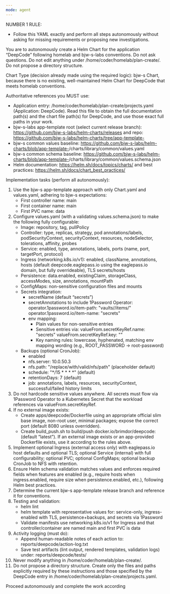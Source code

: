 ```yaml
---
mode: agent
---
```

NUMBER 1 RULE:
- Follow this YAML exactly and perform all steps autonomously without asking for missing requirements or proposing new investigations.

You are to autonomously create a Helm Chart for the application “DeepCode” following homelab and bjw-s-labs conventions. Do not ask questions. Do not edit anything under /home/coder/homelab/plan-create/. Do not propose a directory structure.

Chart Type (decision already made using the required logic): bjw-s Chart, because there is no existing, well-maintained Helm Chart for DeepCode that meets homelab conventions.

Authoritative references you MUST use:
- Application entry: /home/coder/homelab/plan-create/projects.yaml (Application: DeepCode). Read this file to obtain the full documentation path(s) and the chart file path(s) for DeepCode, and use those exact full paths in your work.
- bjw-s-labs app-template root (select current release branch): https://github.com/bjw-s-labs/helm-charts/releases and repo: https://github.com/bjw-s-labs/helm-charts/tree/app-template-<current-release>
- bjw-s common values baseline: https://github.com/bjw-s-labs/helm-charts/blob/app-template-<current-release>/charts/library/common/values.yaml
- bjw-s common schema baseline: https://github.com/bjw-s-labs/helm-charts/blob/app-template-<current-release>/charts/library/common/values.schema.json
- Helm documentation: https://helm.sh/docs/topics/charts/ and best practices: https://helm.sh/docs/chart_best_practices/

Implementation tasks (perform all autonomously):
1) Use the bjw-s app-template approach with only Chart.yaml and values.yaml, adhering to bjw-s expectations:
   - First controller name: main
   - First container name: main
   - First PVC name: data
2) Configure values.yaml (with a validating values.schema.json) to make the following fully configurable:
   - Image: repository, tag, pullPolicy
   - Controller: type, replicas, strategy, pod annotations/labels, podSecurityContext, securityContext, resources, nodeSelector, tolerations, affinity, probes
   - Service: enabled, type, annotations, labels, ports (name, port, targetPort, protocol)
   - Ingress (networking.k8s.io/v1): enabled, className, annotations, hosts (default deepcode.eaglepass.io using the eaglepass.io domain, but fully overrideable), TLS secrets/hosts
   - Persistence: data.enabled, existingClaim, storageClass, accessModes, size, annotations, mountPath
   - ConfigMaps: non-sensitive configuration files and mounts
   - Secrets integration:
     - secretName (default “secrets”)
     - secretAnnotations to include 1Password Operator:
       operator.1password.io/item-path: "vaults/<vault-id>/items/<item-id>"
       operator.1password.io/item-name: "secrets"
     - env mapping:
       - Plain values for non-sensitive entries
       - Sensitive entries via:
         valueFrom.secretKeyRef.name: "secrets"
         valueFrom.secretKeyRef.key: "<lowercase-hyphenated-key>"
       - Key naming rules: lowercase, hyphenated, matching env mapping wording (e.g., ROOT_PASSWORD → root-password)
   - Backups (optional CronJob):
     - enabled
     - nfs.server: 10.0.50.3
     - nfs.path: "/replace/with/valid/nfs/path" (placeholder default)
     - schedule: "*/15 * * * *" (default)
     - retentionDays: 7 (default)
     - job: annotations, labels, resources, securityContext, successful/failed history limits
3) Do not hardcode sensitive values anywhere. All secrets must flow via 1Password Operator to a Kubernetes Secret that the workload references via valueFrom.secretKeyRef.
4) If no external image exists:
   - Create apps/deepcode/Dockerfile using an appropriate official slim base image, non-root user, minimal packages; expose the correct port (default 8080 unless overridden).
   - Create build_push.sh to build/push docker.io/brimdor/deepcode:<tag> (default “latest”).
   If an external image exists or an app-provided Dockerfile exists, use it according to the rules above.
5) Implement optional Ingress (external access only) with eaglepass.io host defaults and optional TLS; optional Service (internal) with full configurability; optional PVC; optional ConfigMaps; optional backup CronJob to NFS with retention.
6) Ensure Helm schema validation matches values and enforces required fields when features are enabled (e.g., require hosts when ingress.enabled, require size when persistence.enabled, etc.), following Helm best practices.
7) Determine the current bjw-s app-template release branch and reference it for conventions.
8) Testing and validation:
   - helm lint
   - helm template with representative values for: service-only, ingress-enabled with TLS, persistence+backups, and secrets via 1Password
   - Validate manifests use networking.k8s.io/v1 for Ingress and that controller/container are named main and first PVC is data
9) Activity logging (must do):
   - Append human-readable notes of each action to: reports/deepcode/action-log.txt
   - Save test artifacts (lint output, rendered templates, validation logs) under: reports/deepcode/tests/
10) Never modify anything in /home/coder/homelab/plan-create/.
11) Do not propose a directory structure. Create only the files and paths explicitly required by these instructions and those specified by the DeepCode entry in /home/coder/homelab/plan-create/projects.yaml.

Proceed autonomously and complete the work according